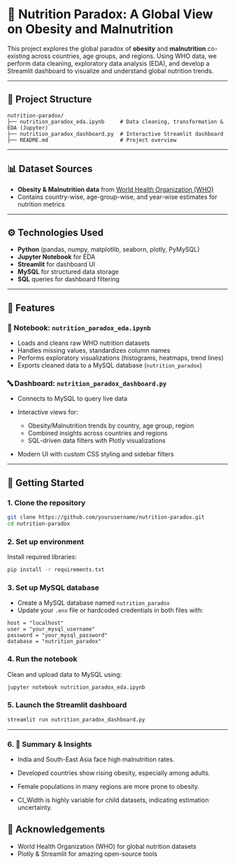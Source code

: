 # 🥗 Nutrition Paradox: A Global View on Obesity and Malnutrition

This project explores the global paradox of **obesity** and **malnutrition** co-existing across countries, age groups, and regions. Using WHO data, we perform data cleaning, exploratory data analysis (EDA), and develop a Streamlit dashboard to visualize and understand global nutrition trends.

---

## 📁 Project Structure

```
nutrition-paradox/
├── nutrition_paradox_eda.ipynb     # Data cleaning, transformation & EDA (Jupyter)
├── nutrition_paradox_dashboard.py  # Interactive Streamlit dashboard
├── README.md                       # Project overview
```

---

## 📊 Dataset Sources

* **Obesity & Malnutrition data** from [World Health Organization (WHO)](https://www.who.int/data)
* Contains country-wise, age-group-wise, and year-wise estimates for nutrition metrics

---

## ⚙️ Technologies Used

* **Python** (pandas, numpy, matplotlib, seaborn, plotly, PyMySQL)
* **Jupyter Notebook** for EDA
* **Streamlit** for dashboard UI
* **MySQL** for structured data storage
* **SQL** queries for dashboard filtering

---

## 📌 Features

### 📘️ Notebook: `nutrition_paradox_eda.ipynb`

* Loads and cleans raw WHO nutrition datasets
* Handles missing values, standardizes column names
* Performs exploratory visualizations (histograms, heatmaps, trend lines)
* Exports cleaned data to a MySQL database (`nutrition_paradox`)

### 🔤️ Dashboard: `nutrition_paradox_dashboard.py`

* Connects to MySQL to query live data
* Interactive views for:

  * Obesity/Malnutrition trends by country, age group, region
  * Combined insights across countries and regions
  * SQL-driven data filters with Plotly visualizations
* Modern UI with custom CSS styling and sidebar filters

---

## 🚀 Getting Started

### 1. Clone the repository

```bash
git clone https://github.com/yourusername/nutrition-paradox.git
cd nutrition-paradox
```

### 2. Set up environment

Install required libraries:

```bash
pip install -r requirements.txt
```

### 3. Set up MySQL database

* Create a MySQL database named `nutrition_paradox`
* Update your `.env` file or hardcoded credentials in both files with:

```
host = "localhost"
user = "your_mysql_username"
password = "your_mysql_password"
database = "nutrition_paradox"
```

### 4. Run the notebook

Clean and upload data to MySQL using:

```bash
jupyter notebook nutrition_paradox_eda.ipynb
```

### 5. Launch the Streamlit dashboard

```bash
streamlit run nutrition_paradox_dashboard.py
```

---

### 6. 📝 Summary & Insights

* India and South-East Asia face high malnutrition rates.

* Developed countries show rising obesity, especially among adults.

* Female populations in many regions are more prone to obesity.

* CI_Width is highly variable for child datasets, indicating estimation uncertainty.


## 🤝 Acknowledgements

* World Health Organization (WHO) for global nutrition datasets
* Plotly & Streamlit for amazing open-source tools

